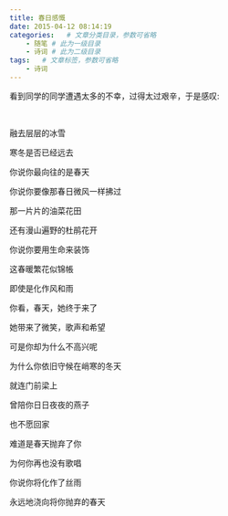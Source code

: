 ```yaml
---
title: 春日感慨
date: 2015-04-12 08:14:19
categories:   # 文章分类目录，参数可省略
    - 随笔 # 此为一级目录
    - 诗词 # 此为二级目录
tags:   # 文章标签，参数可省略
    - 诗词
---
```

看到同学的同学遭遇太多的不幸，过得太过艰辛，于是感叹:

&emsp;

融去层层的冰雪

寒冬是否已经远去

你说你最向往的是春天

你说你要像那春日微风一样拂过

那一片片的油菜花田

还有漫山遍野的杜鹃花开

你说你要用生命来装饰

这春暖繁花似锦帳

即使是化作风和雨

你看，春天，她终于来了

她带来了微笑，歌声和希望

可是你却为什么不高兴呢

为什么你依旧守候在峭寒的冬天

就连门前梁上

曾陪你日日夜夜的燕子

也不愿回家

难道是春天抛弃了你

为何你再也没有歌唱

你说你将化作了丝雨

永远地浇向将你抛弃的春天
